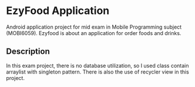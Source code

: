 # EzyFood Application
Android application project for mid exam in Mobile Programming subject (MOBI6059). Ezyfood is about an application for order foods and drinks.

## Description
In this exam project, there is no database utilization, so I used class contain arraylist with singleton pattern. There is also the use of recycler view in this project.
